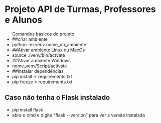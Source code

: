 <h1>Projeto API de Turmas, Professores e Alunos </h1>
<ul>Comandos básicos do projeto

<li>##criar ambiente</li>
<li>python -m venv nome_do_ambiente</li>

<li>##Ativar ambiente Linux ou MacOs</li>
<li>source ./venv/bin/actvate</li>

<li>##Ativar ambiente Windows</li>
<li>nome_venv/Script/activate</li>

<li>##Instalar dependências</li>
<li>pip install -r requirements.txt</li>

<li>pip freeze > requirements.txt</li>
</ul>

<h2>Caso não tenha o Flask instalado</h2> 

<ul>
    <li>pip install flask</li>
    <li>abra o cmd e digite "flask --version" para ver a versão instalada
</ul>

